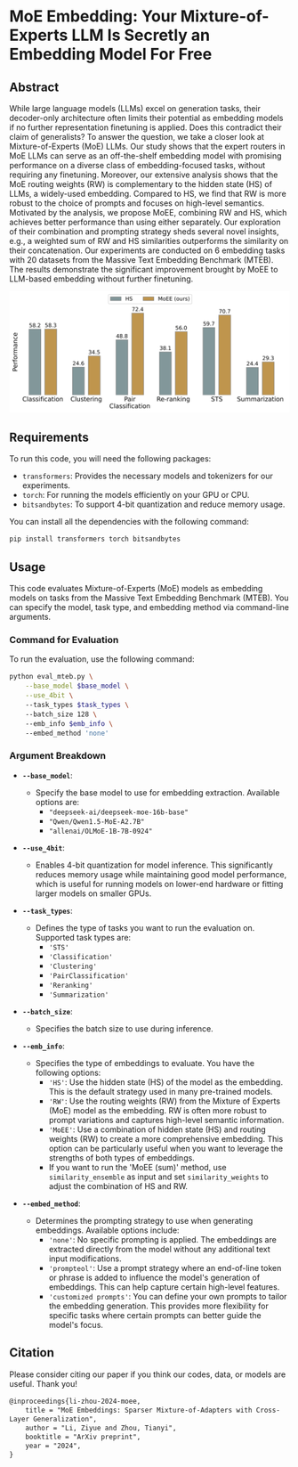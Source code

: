 # MoE Embedding: Your Mixture-of-Experts LLM Is Secretly an Embedding Model For Free

## Abstract
While large language models (LLMs) excel on generation tasks, their decoder-only architecture often limits their potential as embedding models if no further representation finetuning is applied. Does this contradict their claim of generalists? To answer the question, we take a closer look at Mixture-of-Experts (MoE) LLMs. Our study shows that the expert routers in MoE LLMs can serve as an off-the-shelf embedding model with promising performance on a diverse class of embedding-focused tasks, without requiring any finetuning. Moreover, our extensive analysis shows that the MoE routing weights (RW) is complementary to the hidden state (HS) of LLMs, a widely-used embedding. Compared to HS, we find that RW is more robust to the choice of prompts and focuses on high-level semantics. Motivated by the analysis, we propose MoEE, combining RW and HS, which achieves better performance than using either separately. Our exploration of their combination and prompting strategy sheds several novel insights, e.g., a weighted sum of RW and HS similarities outperforms the similarity on their concatenation. Our experiments are conducted on 6 embedding tasks with 20 datasets from the Massive Text Embedding Benchmark (MTEB). The results demonstrate the significant improvement brought by MoEE to LLM-based embedding without further finetuning. 

![Comparison of hidden state (HS) and MoEE (ours) on six types of tasks from the Massive Text Embedding Benchmark (MTEB), where MoEE consistently outperforms HS on all tasks. Both HS and MoEE are extracted from DeepSeekMoE-16B without further finetuning.](perf_comparison.jpg)


## Requirements

To run this code, you will need the following packages:

- `transformers`: Provides the necessary models and tokenizers for our experiments.
- `torch`: For running the models efficiently on your GPU or CPU.
- `bitsandbytes`: To support 4-bit quantization and reduce memory usage.

You can install all the dependencies with the following command:

```bash
pip install transformers torch bitsandbytes
```

## Usage

This code evaluates Mixture-of-Experts (MoE) models as embedding models on tasks from the Massive Text Embedding Benchmark (MTEB). You can specify the model, task type, and embedding method via command-line arguments.

### Command for Evaluation

To run the evaluation, use the following command:

```bash
python eval_mteb.py \
    --base_model $base_model \
    --use_4bit \ 
    --task_types $task_types \ 
    --batch_size 128 \  
    --emb_info $emb_info \ 
    --embed_method 'none'
```

### Argument Breakdown

- **`--base_model`**:  
    - Specify the base model to use for embedding extraction. Available options are:  
        - `"deepseek-ai/deepseek-moe-16b-base"`
        - `"Qwen/Qwen1.5-MoE-A2.7B"`
        - `"allenai/OLMoE-1B-7B-0924"`
  
- **`--use_4bit`**:  
    - Enables 4-bit quantization for model inference. This significantly reduces memory usage while maintaining good model performance, which is useful for running models on lower-end hardware or fitting larger models on smaller GPUs.

- **`--task_types`**:  
    - Defines the type of tasks you want to run the evaluation on. Supported task types are:  
        - `'STS'`
        - `'Classification'`
        - `'Clustering'`
        - `'PairClassification'`
        - `'Reranking'`
        - `'Summarization'`

- **`--batch_size`**:  
    - Specifies the batch size to use during inference.

- **`--emb_info`**:  
    - Specifies the type of embeddings to evaluate. You have the following options:  
        - `'HS'`: Use the hidden state (HS) of the model as the embedding. This is the default strategy used in many pre-trained models.
        - `'RW'`: Use the routing weights (RW) from the Mixture of Experts (MoE) model as the embedding. RW is often more robust to prompt variations and captures high-level semantic information.
        - `'MoEE'`: Use a combination of hidden state (HS) and routing weights (RW) to create a more comprehensive embedding. This option can be particularly useful when you want to leverage the strengths of both types of embeddings.
        - If you want to run the 'MoEE (sum)' method, use `similarity_ensemble` as input and set `similarity_weights` to adjust the combination of HS and RW.

- **`--embed_method`**:  
    - Determines the prompting strategy to use when generating embeddings. Available options include:  
        - `'none'`: No specific prompting is applied. The embeddings are extracted directly from the model without any additional text input modifications.
        - `'prompteol'`: Use a prompt strategy where an end-of-line token or phrase is added to influence the model's generation of embeddings. This can help capture certain high-level features.
        - `'customized prompts'`: You can define your own prompts to tailor the embedding generation. This provides more flexibility for specific tasks where certain prompts can better guide the model's focus.

## Citation

Please consider citing our paper if you think our codes, data, or models are useful. Thank you! <br>

```
@inproceedings{li-zhou-2024-moee,
    title = "MoE Embeddings: Sparser Mixture-of-Adapters with Cross-Layer Generalization",
    author = "Li, Ziyue and Zhou, Tianyi",
    booktitle = "ArXiv preprint",
    year = "2024",
}
```
